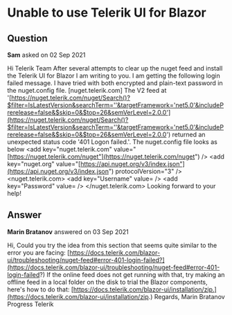 # Unable to use Telerik UI for Blazor

## Question

**Sam** asked on 02 Sep 2021

Hi Telerik Team After several attempts to clear up the nuget feed and install the Telerik UI for Blazor I am writing to you. I am getting the following login failed message. I have tried with both encrypted and plain-text password in the nuget.config file. [nuget.telerik.com] The V2 feed at '[https://nuget.telerik.com/nuget/Search()?$filter=IsLatestVersion&searchTerm=''&targetFramework='net5.0'&includePrerelease=false&$skip=0&$top=26&semVerLevel=2.0.0'](https://nuget.telerik.com/nuget/Search()?$filter=IsLatestVersion&searchTerm=''&targetFramework='net5.0'&includePrerelease=false&$skip=0&$top=26&semVerLevel=2.0.0') returned an unexpected status code '401 Logon failed.'. The nuget.config file looks as below <? xml version="1.0" encoding="utf-8"?> <configuration> <packageSources> <add key="nuget.telerik.com" value="[https://nuget.telerik.com/nuget"](https://nuget.telerik.com/nuget") /> <add key="nuget.org" value="[https://api.nuget.org/v3/index.json"](https://api.nuget.org/v3/index.json") protocolVersion="3" /> </packageSources> <packageRestore> <add key="enabled" value="True" /> <add key="automatic" value="True" /> </packageRestore> <bindingRedirects> <add key="skip" value="False" /> </bindingRedirects> <packageManagement> <add key="format" value="0" /> <add key="disabled" value="False" /> </packageManagement> <packageSourceCredentials> <nuget.telerik.com> <add key="Username" value=<username> /> <add key="Password" value=<password> /> </nuget.telerik.com> </packageSourceCredentials> </configuration> Looking forward to your help!

## Answer

**Marin Bratanov** answered on 03 Sep 2021

Hi, Could you try the idea from this section that seems quite similar to the error you are facing: [https://docs.telerik.com/blazor-ui/troubleshooting/nuget-feed#error-401-login-failed?](https://docs.telerik.com/blazor-ui/troubleshooting/nuget-feed#error-401-login-failed?) If the online feed does not get running with that, try making an offline feed in a local folder on the disk to trial the Blazor components, here's how to do that: [https://docs.telerik.com/blazor-ui/installation/zip.](https://docs.telerik.com/blazor-ui/installation/zip.) Regards, Marin Bratanov Progress Telerik
